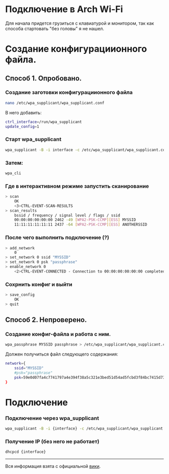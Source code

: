 # Подключение в Arch Wi-Fi

Для начала придется грузиться с клавиатурой и монитором, так как способа
стартовать "без головы" я не нашел.

# Создание конфигурациионного файла.

## Способ 1. Опробовано.

### Создание заготовки конфигурациионного файла

```bash
nano /etc/wpa_supplicant/wpa_supplicant.conf
```

В него добавить:

```bash
ctrl_interface=/run/wpa_supplicant
update_config=1
```

### Старт wpa_supplicant

```bash
wpa_supplicant -B -i interface -c /etc/wpa_supplicant/wpa_supplicant.conf
```

### Затем:

```bash
wpa_cli
```

### Где в интерактивном режиме запустить сканирование

```bash
> scan
    OK
    <3>CTRL-EVENT-SCAN-RESULTS
> scan_results
    bssid / frequency / signal level / flags / ssid
    00:00:00:00:00:00 2462 -49 [WPA2-PSK-CCMP][ESS] MYSSID
    11:11:11:11:11:11 2437 -64 [WPA2-PSK-CCMP][ESS] ANOTHERSSID
```

### После чего выполнить подключение (?)

```bash
> add_network
    0
> set_network 0 ssid "MYSSID"
> set_network 0 psk "passphrase"
> enable_network 0
    <2>CTRL-EVENT-CONNECTED - Connection to 00:00:00:00:00:00 completed (reauth) [id=0 id_str=]
```

### Сохрнить конфиг и выйти

```bash
> save_config
    OK
> quit
```

## Способ 2. Непроверено.

### Создание конфиг-файла и работа с ним.

```bash
wpa_passphrase MYSSID passphrase > /etc/wpa_supplicant/wpa_supplicant.conf
```

Должен получиться файл следующего содержания:

```bash
network={
    ssid="MYSSID"
    #psk="passphrase"
    psk=59e0d07fa4c7741797a4e394f38a5c321e3bed51d54ad5fcbd3f84bc7415d73d
}
```

# Подключение

### Подключение через wpa_supplicant

```bash
wpa_supplicant -B -i {interface} -c /etc/wpa_supplicant/wpa_supplicant.conf
```

### Получение IP (без него не работает)

```bash
dhcpcd {interface}
```

---

Вся информация взята с официальной [вики](https://wiki.archlinux.org/index.php/Wpa_supplicant#Connecting_with_wpa_cli).